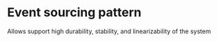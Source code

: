 # Event sourcing pattern

Allows support high durability, stability, and linearizability of the system